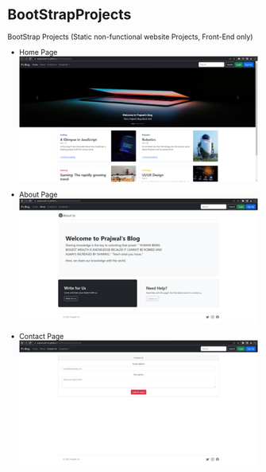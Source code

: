 # BootStrapProjects
BootStrap Projects (Static non-functional website Projects, Front-End only)

* Home Page
![Screenshot](screenshots/bootstrap.jpg)

* About Page
![Screenshot](screenshots/bootstrap_about.jpg)

* Contact Page
![Screenshot](screenshots/bootstrap_contact.jpg)
